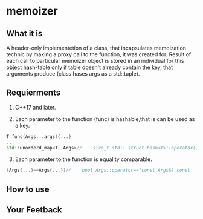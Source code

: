 # memoizer
## What it is 
A header-only implementetion of a class, that incapsulates memoization technic by making a proxy call to the function, it was created for.
Result of each call to particular memoizer object is stored in an individual for this object hash-table only if table doesn't already 
contain the key, that arguments produce (class hases args as a std::tuple).
## Requierments
1.  C++17 and later.

2.  Each parameter to the function (func) is hashable,that is can be used as a key.

```c++
T func(Args...args){...}
...
std::unorderd_map<T, Args>//    size_t std:: struct hash<T>::operator()(const T &x) const
```

3. Each parameter to the function is equality comparable.

```c++
(Args{...}==Args{...})//    bool Args::operator==(const Args&) const
```

## How to use


## Your Feetback
